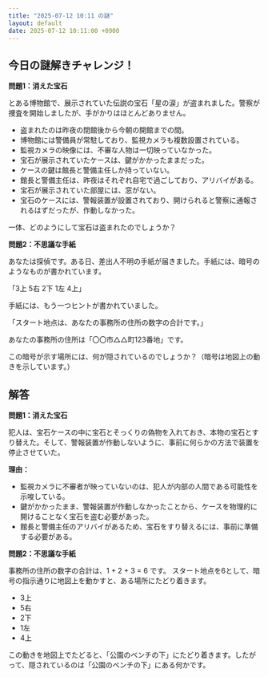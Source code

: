 ```yaml
---
title: "2025-07-12 10:11 の謎"
layout: default
date: 2025-07-12 10:11:00 +0900
---
```

## 今日の謎解きチャレンジ！

**問題1：消えた宝石**

とある博物館で、展示されていた伝説の宝石「星の涙」が盗まれました。警察が捜査を開始しましたが、手がかりはほとんどありません。

*   盗まれたのは昨夜の閉館後から今朝の開館までの間。
*   博物館には警備員が常駐しており、監視カメラも複数設置されている。
*   監視カメラの映像には、不審な人物は一切映っていなかった。
*   宝石が展示されていたケースは、鍵がかかったままだった。
*   ケースの鍵は館長と警備主任しか持っていない。
*   館長と警備主任は、昨夜はそれぞれ自宅で過ごしており、アリバイがある。
*   宝石が展示されていた部屋には、窓がない。
*   宝石のケースには、警報装置が設置されており、開けられると警察に通報されるはずだったが、作動しなかった。

一体、どのようにして宝石は盗まれたのでしょうか？

**問題2：不思議な手紙**

あなたは探偵です。ある日、差出人不明の手紙が届きました。手紙には、暗号のようなものが書かれています。

「3上 5右 2下 1左 4上」

手紙には、もう一つヒントが書かれていました。

「スタート地点は、あなたの事務所の住所の数字の合計です。」

あなたの事務所の住所は「〇〇市△△町123番地」です。

この暗号が示す場所には、何が隠されているのでしょうか？（暗号は地図上の動きを示しています。）

## 解答

**問題1：消えた宝石**

犯人は、宝石ケースの中に宝石とそっくりの偽物を入れておき、本物の宝石とすり替えた。そして、警報装置が作動しないように、事前に何らかの方法で装置を停止させていた。

**理由：**

*   監視カメラに不審者が映っていないのは、犯人が内部の人間である可能性を示唆している。
*   鍵がかかったまま、警報装置が作動しなかったことから、ケースを物理的に開けることなく宝石を盗む必要があった。
*   館長と警備主任のアリバイがあるため、宝石をすり替えるには、事前に準備する必要がある。

**問題2：不思議な手紙**

事務所の住所の数字の合計は、1 + 2 + 3 = 6 です。
スタート地点を6として、暗号の指示通りに地図上を動かすと、ある場所にたどり着きます。

*   3上
*   5右
*   2下
*   1左
*   4上

この動きを地図上でたどると、「公園のベンチの下」にたどり着きます。したがって、隠されているのは「公園のベンチの下」にある何かです。
